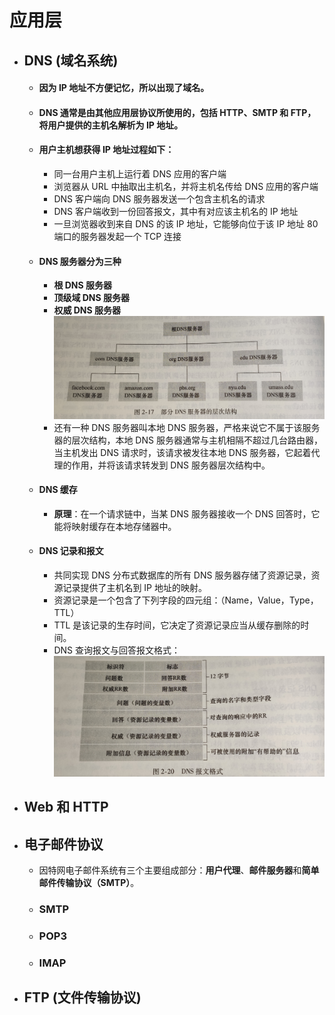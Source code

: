 # 应用层
- ## DNS (域名系统)
  - #### 因为 IP 地址不方便记忆，所以出现了域名。
  - #### DNS 通常是由其他应用层协议所使用的，包括 HTTP、SMTP 和 FTP，将用户提供的主机名解析为 IP 地址。
  - #### 用户主机想获得 IP 地址过程如下：
    - 同一台用户主机上运行着 DNS 应用的客户端
    - 浏览器从 URL 中抽取出主机名，并将主机名传给 DNS 应用的客户端
    - DNS 客户端向 DNS 服务器发送一个包含主机名的请求
    - DNS 客户端收到一份回答报文，其中有对应该主机名的 IP 地址
    - 一旦浏览器收到来自 DNS 的该 IP 地址，它能够向位于该 IP 地址 80 端口的服务器发起一个 TCP 连接
  - #### DNS 服务器分为三种
    - **根 DNS 服务器**
    - **顶级域 DNS 服务器**
    - **权威 DNS 服务器**![](DNS.jpg)
    - 还有一种 DNS 服务器叫本地 DNS 服务器，严格来说它不属于该服务器的层次结构，本地 DNS 服务器通常与主机相隔不超过几台路由器，当主机发出 DNS 请求时，该请求被发往本地 DNS 服务器，它起着代理的作用，并将该请求转发到 DNS 服务器层次结构中。
  - #### DNS 缓存
    - **原理**：在一个请求链中，当某 DNS 服务器接收一个 DNS 回答时，它能将映射缓存在本地存储器中。
  - #### DNS 记录和报文
    - 共同实现 DNS 分布式数据库的所有 DNS 服务器存储了资源记录，资源记录提供了主机名到 IP 地址的映射。
    - 资源记录是一个包含了下列字段的四元组：（Name，Value，Type，TTL）
    - TTL 是该记录的生存时间，它决定了资源记录应当从缓存删除的时间。
    - DNS 查询报文与回答报文格式：![](DNS%20报文.jpg)
- ## Web 和 HTTP
- ## 电子邮件协议
  - 因特网电子邮件系统有三个主要组成部分：**用户代理**、**邮件服务器**和**简单邮件传输协议（SMTP）**。
  - ### SMTP
  - ### POP3
  - ### IMAP
- ## FTP (文件传输协议)